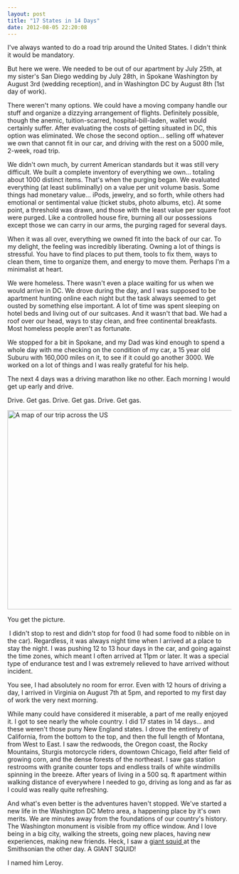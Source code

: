 ```yaml
---
layout: post
title: "17 States in 14 Days"
date: 2012-08-05 22:20:08
---
```


I've always wanted to do a road trip around the United States. I didn't think it would be mandatory.

But here we were. We needed to be out of our apartment by July 25th, at my sister's San Diego wedding by July 28th, in Spokane Washington by August 3rd (wedding reception), and in Washington DC by August 8th (1st day of work).

There weren't many options. We could have a moving company handle our stuff and organize a dizzying arrangement of flights. Definitely possible, though the anemic, tuition-scarred, hospital-bill-laden, wallet would certainly suffer. After evaluating the costs of getting situated in DC, this option was eliminated. We chose the second option... selling off whatever we own that cannot fit in our car, and driving with the rest on a 5000 mile, 2-week, road trip.

We didn't own much, by current American standards but it was still very difficult. We built a complete inventory of everything we own... totaling about 1000 distinct items. That's when the purging began. We evaluated everything (at least subliminally) on a value per unit volume basis. Some things had monetary value... iPods, jewelry, and so forth, while others had emotional or sentimental value (ticket stubs, photo albums, etc). At some point, a threshold was drawn, and those with the least value per square foot were purged. Like a controlled house fire, burning all our possessions except those we can carry in our arms, the purging raged for several days.

When it was all over, everything we owned fit into the back of our car. To my delight, the feeling was incredibly liberating. Owning a lot of things is stressful. You have to find places to put them, tools to fix them, ways to clean them, time to organize them, and energy to move them. Perhaps I'm a minimalist at heart.

We were homeless. There wasn't even a place waiting for us when we would arrive in DC. We drove during the day, and I was supposed to be apartment hunting online each night but the task always seemed to get ousted by something else important. A lot of time was spent sleeping on hotel beds and living out of our suitcases. And it wasn't that bad. We had a roof over our head, ways to stay clean, and free continental breakfasts. Most homeless people aren't as fortunate.

We stopped for a bit in Spokane, and my Dad was kind enough to spend a whole day with me checking on the condition of my car, a 15 year old Suburu with 160,000 miles on it, to see if it could go another 3000. We worked on a lot of things and I was really grateful for his help.

The next 4 days was a driving marathon like no other. Each morning I would get up early and drive.

Drive. Get gas. Drive. Get gas. Drive. Get gas.

<img alt="A map of our trip across the US" src="/assets/images/US%20Trip.JPG" style="width: 765px; height: 447px;" />

You get the picture.

 I didn't stop to rest and didn't stop for food (I had some food to nibble on in the car). Regardless, it was always night time when I arrived at a place to stay the night. I was pushing 12 to 13 hour days in the car, and going against the time zones, which meant I often arrived at 11pm or later. It was a special type of endurance test and I was extremely relieved to have arrived without incident.

You see, I had absolutely no room for error. Even with 12 hours of driving a day, I arrived in Virginia on August 7th at 5pm, and reported to my first day of work the very next morning.

While many could have considered it miserable, a part of me really enjoyed it. I got to see nearly the whole country. I did 17 states in 14 days... and these weren't those puny New England states. I drove the entirety of California, from the bottom to the top, and then the full length of Montana, from West to East. I saw the redwoods, the Oregon coast, the Rocky Mountains, Sturgis motorcycle riders, downtown Chicago, field after field of growing corn, and the dense forests of the northeast. I saw gas station restrooms with granite counter tops and endless trails of white windmills spinning in the breeze. After years of living in a 500 sq. ft apartment within walking distance of everywhere I needed to go, driving as long and as far as I could was really quite refreshing.

And what's even better is the adventures haven't stopped. We've started a new life in the Washington DC Metro area, a happening place by it's own merits. We are minutes away from the foundations of our country's history. The Washington monument is visible from my office window. And I love being in a big city, walking the streets, going new places, having new experiences, making new friends. Heck, I saw a <a href="http://en.wikipedia.org/wiki/Giant_squid" target="_blank" rel="noopener noreferrer" title="The first photos of a living giant squid were taken in 2002. Thats how mysterious these guys are.">giant squid </a>at the Smithsonian the other day. A GIANT SQUID!

I named him Leroy.